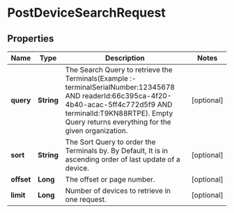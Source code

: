 
# PostDeviceSearchRequest

## Properties
Name | Type | Description | Notes
------------ | ------------- | ------------- | -------------
**query** | **String** | The Search Query to retrieve the Terminals(Example :- terminalSerialNumber:12345678 AND readerId:66c395ca-4f20-4b40-acac-5ff4c772d5f9 AND terminalId:T9KN88RTPE). Empty Query returns everything for the given organization. |  [optional]
**sort** | **String** | The Sort Query to order the Terminals by. By Default, It is in ascending order of last update of a device. |  [optional]
**offset** | **Long** | The offset or page number. |  [optional]
**limit** | **Long** | Number of devices to retrieve in one request. |  [optional]




